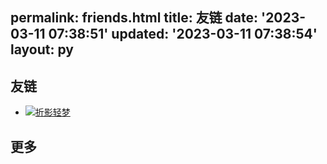 permalink: friends.html
title: 友链
date: '2023-03-11 07:38:51'
updated: '2023-03-11 07:38:54'
layout: py
---

## 友链

- [![折影轻梦](https://cravatar.cn/avatar/c7fd185f8c967dec20c29c75a40b9e09?s=500)](https://nexmoe.com/ '折影轻梦')

## 更多
